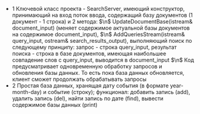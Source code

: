 * 1
Ключевой класс проекта - SearchServer, имеющий конструктор, принимающий на вход поток ввода, содержащий базу документов (1 документ - 1 строка) и 2 метода: $\n$ UpdateDocumentBase(istream& document_input) (меняет содержимое актуальной базы документов на содержимое document_input), $\n$ AddQueriesStream(istream& query_input, ostream& search_results_output), выполняющий поиск по следующему принципу: запрос - строка query_input, результат поиска - строка в базе документов, имеющая наибольшее совпадение слов с query_input, выводится в document_input $\n$
Код предусматривает одновременную обработку запросов и обновления базы данных. То есть пока база данных обновляется, клиент сможет продолжать обрабатывать запросы 
* 2
Простая база данных, хранящая дату события (в формате year-month-day)  и событие (строку); функционал: добавить запись (add), удалить запись (del), найти запись по дате (find), вывести содержимое базы данных (print)

